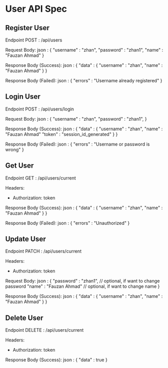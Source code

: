 # User API Spec

## Register User

Endpoint POST : /api/users

Request Body: 
json : {
    "username" : "zhan",
    "password" : "zhan1",
    "name"     : "Fauzan Ahmad"
}

Response Body (Success): 
json : {
    "data" : {
        "username" : "zhan",
        "name"     : "Fauzan Ahmad"
    }
}

Response Body (Failed): 
json : {
    "errors" : "Username already registered"
}

## Login User

Endpoint POST : /api/users/login

Request Body: 
json : {
    "username" : "zhan",
    "password" : "zhan1",
}

Response Body (Success): 
json : {
    "data" : {
        "username" : "zhan",
        "name"     : "Fauzan Ahmad"
        "token"    : "session_id_generated"
    }
}

Response Body (Failed): 
json : {
    "errors" : "Username or password is wrong"
}

## Get User 

Endpoint GET : /api/users/current

Headers: 
- Authorization: token

Response Body (Success): 
json : {
    "data" : {
        "username" : "zhan",
        "name"     : "Fauzan Ahmad"
    }
}

Response Body (Failed): 
json : {
    "errors" : "Unauthorized"
}

## Update User

Endpoint PATCH : /api/users/current

Headers: 
- Authorization: token

Request Body: 
json : {
    "password" : "zhan1", // optional, if want to change password
    "name"     : "Fauzan Ahmad" // optional, if want to change name
}

Response Body (Success): 
json : {
    "data" : {
        "username" : "zhan",
        "name"     : "Fauzan Ahmad"
    }
}


## Delete User
Endpoint DELETE : /api/users/current

Headers: 
- Authorization: token

Response Body (Success): 
json : {
    "data" : true
}
